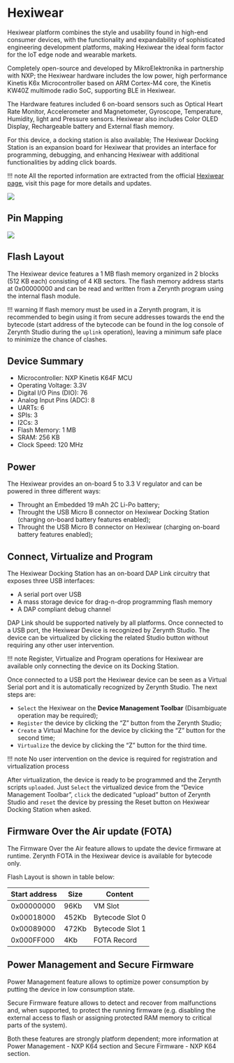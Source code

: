 # Hexiwear

Hexiwear platform combines the style and usability found in high-end consumer devices, with the functionality and expandability of sophisticated engineering development platforms, making Hexiwear the ideal form factor for the IoT edge node and wearable markets.

Completely open-source and developed by MikroElektronika in partnership with NXP; the Hexiwear hardware includes the low power, high performance Kinetis K6x Microcontroller based on ARM Cortex-M4 core, the Kinetis KW40Z multimode radio SoC, supporting BLE in Hexiwear.

The Hardware features included 6 on-board sensors such as Optical Heart Rate Monitor, Accelerometer and Magnetometer, Gyroscope, Temperature, Humidity, light and Pressure sensors. Hexiwear also includes Color OLED Display, Rechargeable battery and External flash memory.

For this device, a docking station is also available; The Hexiwear Docking Station is an expansion board for Hexiwear that provides an interface for programming, debugging, and enhancing Hexiwear with additional functionalities by adding click boards.

!!! note
	All the reported information are extracted from the official [Hexiwear page](http://www.hexiwear.com/), visit this page for more details and updates.

![](https://github.com/zerynth/docs/blob/test/docs/reference/boards/hexiwear/docs/img/hexiwear.jpg?raw=true)

## Pin Mapping

![](https://github.com/zerynth/docs/blob/test/docs/reference/boards/hexiwear/docs/img/hexiwear_pin_io.jpg?raw=true)

## Flash Layout

The Hexiwear device features a 1 MB flash memory organized in 2 blocks (512 KB each) consisting of 4 KB sectors. The flash memory address starts at 0x00000000 and can be read and written from a Zerynth program using the internal flash module.

!!! warning
	If flash memory must be used in a Zerynth program, it is recommended to begin using it from secure addresses towards the end the bytecode (start address of the bytecode can be found in the log console of Zerynth Studio during the ```uplink``` operation), leaving a minimum safe place to minimize the chance of clashes.

## Device Summary


* Microcontroller: NXP Kinetis K64F MCU
* Operating Voltage: 3.3V
* Digital I/O Pins (DIO): 76
* Analog Input Pins (ADC): 8
* UARTs: 6
* SPIs: 3
* I2Cs: 3
* Flash Memory: 1 MB
* SRAM: 256 KB
* Clock Speed: 120 MHz

## Power

The Hexiwear provides an on-board 5 to 3.3 V regulator and can be powered in three different ways:


* Throught an Embedded 19 mAh 2C Li-Po battery;
* Throught the USB Micro B connector on Hexiwear Docking Station (charging on-board battery features enabled);
* Throught the USB Micro B connector on Hexiwear (charging on-board battery features enabled);

## Connect, Virtualize and Program

The Hexiwear Docking Station has an on-board DAP Link circuitry that exposes three USB interfaces:


* A serial port over USB
* A mass storage device for drag-n-drop programming flash memory
* A DAP compliant debug channel

DAP Link should be supported natively by all platforms.
Once connected to a USB port, the Hexiwear Device is recognized by Zerynth Studio. The device can be virtualized by clicking the related Studio button without requiring any other user intervention.

!!! note
	Register, Virtualize and Program operations for Hexiwear are available only connecting the device on its Docking Station.

Once connected to a USB port the Hexiwear device can be seen as a Virtual Serial port and it is automatically recognized by Zerynth Studio. The next steps are:

* ```Select``` the Hexiwear on the **Device Management Toolbar** (Disambiguate operation may be required);
* ```Register``` the device by clicking the “Z” button from the Zerynth Studio;
* ```Create``` a Virtual Machine for the device by clicking the “Z” button for the second time;
* ```Virtualize``` the device by clicking the “Z” button for the third time.

!!! note
	No user intervention on the device is required for registration and virtualization process

After virtualization, the device is ready to be programmed and the Zerynth scripts ```uploaded```. Just ```Select``` the virtualized device from the “Device Management Toolbar”, ```click``` the dedicated “upload” button of Zerynth Studio and ```reset``` the device by pressing the Reset button on Hexiwear Docking Station when asked.

## Firmware Over the Air update (FOTA)

The Firmware Over the Air feature allows to update the device firmware at runtime. Zerynth FOTA in the Hexiwear device is available for bytecode only.

Flash Layout is shown in table below:

| Start address | Size  | Content         |
|---------------|-------|-----------------|
| 0x00000000    | 96Kb  | VM Slot         |
| 0x00018000    | 452Kb | Bytecode Slot 0 |
| 0x00089000    | 472Kb | Bytecode Slot 1 |
| 0x000FF000    | 4Kb   | FOTA Record     |

## Power Management and Secure Firmware

Power Management feature allows to optimize power consumption by putting the device in low consumption state.

Secure Firmware feature allows to detect and recover from malfunctions and, when supported, to protect the running firmware (e.g. disabling the external access to flash or assigning protected RAM memory to critical parts of the system).

Both these features are strongly platform dependent; more information at Power Management - NXP K64 section and Secure Firmware - NXP K64 section.
<!--stackedit_data:
eyJoaXN0b3J5IjpbNzU1NDY2MjU5LDE5NTAyOTEzNDYsNDE3OD
QzMzAwXX0=
-->
